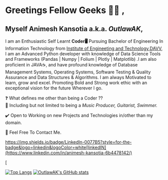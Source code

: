# Greetings Fellow Geeks 👋😁 ,

## Myself **Animesh Kansotia** a.k.a. **_OutlawAK_**,

I am an Enthusiastic Self Learnt **Coder🖥️** Pursuing Bachelor of Engineering In Information Technology from [Institute of Engineeting and Technology,DAVV](https://www.ietdavv.edu.in/), I am an Advanced Python developer with knowledge of Data Science Tools and Frameworks (Pandas | Numpy | Folium | Plotly | Matplotlib) .I am also proficient in JAVA☕, and have profound knowledge of Database Management Systems, Operating Systems, Software Testing & Quality Assurance and Data Structures & Algorithms. I am always Motivated to learn, grow and excel. Promoting Bold and Strong work ethic with an exceptional vision for the future Wherever I go.

❓ What defines me other than being a Coder ??  
🤞 Including but not limited to being a _Music Producer, Guitarist, Swimmer._ 

✔️ Open to Working on new Projects and Technologies in/other than my domain.

🤙 Feel Free To Contact Me.

https://img.shields.io/badge/LinkedIn-0077B5?style=for-the-badge&logo=linkedin&logoColor=white[linkedIN](https://www.linkedin.com/in/animesh-kansotia-6b4478142/)

[

[![Top Langs](https://github-readme-stats.vercel.app/api/top-langs/?username=OutlawAK&hide=powershell,xonsh&layout=compact&theme=chartreuse-dark)](https://github.com/anuraghazra/github-readme-stats)
[![OutlawAK's GitHub stats](https://github-readme-stats.vercel.app/api?username=OutlawAK&show_icons=true&theme=chartreuse-dark&count_private=true&hide=contribs)](https://github.com/anuraghazra/github-readme-stats)
